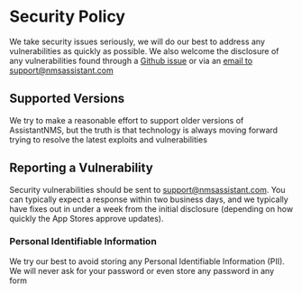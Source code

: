 # Security Policy

We take security issues seriously, we will do our best to address any vulnerabilities as quickly as possible. 
We also welcome the disclosure of any vulnerabilities found through a [Github issue](https://github.com/AssistantNMS/General/issues/new) or via an [email to support@nmsassistant.com](support@nmsassistant.com)

## Supported Versions

We try to make a reasonable effort to support older versions of AssistantNMS, 
but the truth is that technology is always moving forward trying to resolve the 
latest exploits and vulnerabilities

## Reporting a Vulnerability

Security vulnerabilities should be sent to [support@nmsassistant.com](support@nmsassistant.com). You can typically expect a 
response within two business days, and we typically have fixes out in under a week from the initial disclosure (depending on how quickly the App Stores approve updates).

### Personal Identifiable Information
We try our best to avoid storing any Personal Identifiable Information (PII). We will never ask for your password or even store any password in any form